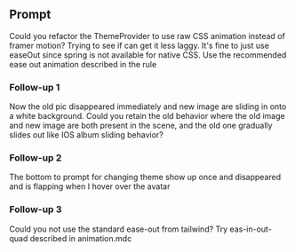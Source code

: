 ## Prompt
Could you refactor the ThemeProvider to use raw CSS animation instead of framer motion? Trying to see if can get it less laggy. It's fine to just use easeOut since spring is not available for native CSS. Use the recommended ease out animation described in the rule

### Follow-up 1
Now the old pic disappeared immediately and new image are sliding in onto a white background. Could you retain the old behavior where the old image and new image are both present in the scene, and the old one gradually slides out like IOS album sliding behavior?

### Follow-up 2
The bottom to prompt for changing theme show up once and disappeared and is flapping when I hover over the avatar

### Follow-up 3
Could you not use the standard ease-out from tailwind? Try eas-in-out-quad described in animation.mdc 